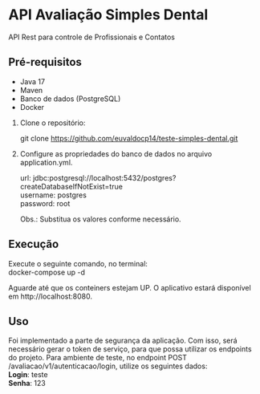 # API Avaliação Simples Dental

API Rest para controle de Profissionais e Contatos

## Pré-requisitos

- Java 17
- Maven
- Banco de dados (PostgreSQL)
- Docker

1. Clone o repositório:

   git clone https://github.com/euvaldocp14/teste-simples-dental.git

2. Configure as propriedades do banco de dados no arquivo application.yml.

     url: jdbc:postgresql://localhost:5432/postgres?createDatabaseIfNotExist=true<br />
     username: postgres<br />
     password: root

   Obs.: Substitua os valores conforme necessário.

## Execução
   Execute o seguinte comando, no terminal:<br />
   docker-compose up -d

   Aguarde até que os conteiners estejam UP. O aplicativo estará disponível em http://localhost:8080.
   
## Uso
   Foi implementado a parte de segurança da aplicação. Com isso, será necessário gerar o token de serviço, para que possa utilizar os endpoints do projeto. Para ambiente de teste, no endpoint POST
/avaliacao/v1/autenticacao/login, utilize os seguintes dados: <br />
   **Login**: teste <br />
  **Senha**: 123
  
